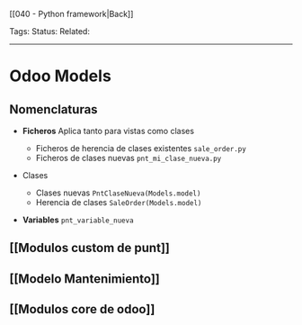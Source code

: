 [[040 - Python framework|Back]]

Tags: 
Status: 
Related: 

___

# Odoo Models

## Nomenclaturas

- **Ficheros**
	Aplica tanto para vistas como clases
	- Ficheros de herencia de clases existentes
		`sale_order.py`
	- Ficheros de clases nuevas
		`pnt_mi_clase_nueva.py`

- Clases
	- Clases nuevas
		`PntClaseNueva(Models.model)`
	- Herencia de clases
		`SaleOrder(Models.model)`

- **Variables**
	`pnt_variable_nueva`

## [[Modulos custom de punt]]

## [[Modelo Mantenimiento]]

## [[Modulos core de odoo]]



